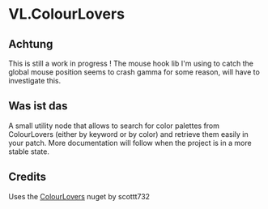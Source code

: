 # VL.ColourLovers

## Achtung

This is still a work in progress ! The mouse hook lib I'm using to catch the global mouse position seems to crash gamma for some reason, will have to investigate this.

## Was ist das

A small utility node that allows to search for color palettes from ColourLovers (either by keyword or by color) and retrieve them easily in your patch. More documentation will follow when the project is in a more stable state.

## Credits

Uses the [ColourLovers](https://github.com/scottt732/ColourLoversDotNet) nuget by scottt732